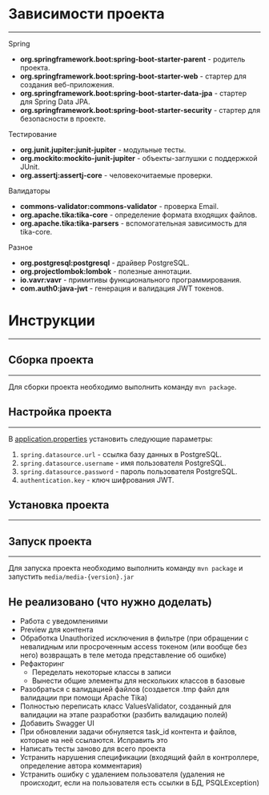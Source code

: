 # Зависимости проекта
___

Spring

- **org.springframework.boot:spring-boot-starter-parent** - родитель проекта.
- **org.springframework.boot:spring-boot-starter-web** - стартер для создания веб-приложения.
- **org.springframework.boot:spring-boot-starter-data-jpa** - стартер для Spring Data JPA.
- **org.springframework.boot:spring-boot-starter-security** - стартер для безопасности в проекте.

Тестирование

- **org.junit.jupiter:junit-jupiter** - модульные тесты.
- **org.mockito:mockito-junit-jupiter** - объекты-заглушки с поддержкой JUnit.
- **org.assertj:assertj-core** - человекочитаемые проверки.

Валидаторы

- **commons-validator:commons-validator** - проверка Email.
- **org.apache.tika:tika-core** - определение формата входящих файлов.
- **org.apache.tika:tika-parsers** - вспомогательная зависимость для tika-core.

Разное

- **org.postgresql:postgresql** - драйвер PostgreSQL.
- **org.projectlombok:lombok** - полезные аннотации.
- **io.vavr:vavr** - примитивы функционального программирования.
- **com.auth0:java-jwt** - генерация и валидация JWT токенов.

# Инструкции
___
## Сборка проекта
___
Для сборки проекта необходимо выполнить команду `mvn package`.

## Настройка проекта
___
В [application.properties](src/main/resources/application.properties) установить следующие параметры:
1. `spring.datasource.url` - ссылка базу данных в PostgreSQL.
2. `spring.datasource.username` - имя пользователя PostgreSQL.
3. `spring.datasource.password` - пароль пользователя PostgreSQL.
4. `authentication.key` - ключ шифрования JWT.

## Установка проекта
___

## Запуск проекта
___
Для запуска проекта необходимо выполнить команду `mvn package` и запустить `media/media-{version}.jar`

## Не реализовано (что нужно доделать)

* Работа с уведомлениями
* Preview для контента
* Обработка Unauthorized исключения в фильтре (при обращении с невалидным или просроченным access токеном 
(или вообще без него) возвращать в теле метода представление об ошибке)
* Рефакторинг
  * Переделать некоторые классы в записи
  * Вынести общие элементы для нескольких классов в базовые
* Разобраться с валидацией файлов (создается .tmp файл для валидации при помощи Apache Tika)
* Полностью переписать класс ValuesValidator, созданный для валидации на этапе разработки (разбить валидацию полей)
* Добавить Swagger UI
* При обновлении задачи обнуляется task_id контента и файлов, которые на неё ссылаются. Исправить это
* Написать тесты заново для всего проекта
* Устранить нарушения спецификации (входящий файл в контроллере, определение автора комментария)
* Устранить ошибку с удалением пользователя (удаления не происходит, если на пользователя есть ссылки в БД, PSQLException)